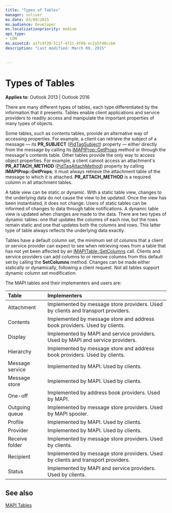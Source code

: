 ```yaml
---
title: "Types of Tables"
manager: soliver
ms.date: 03/09/2015
ms.audience: Developer
ms.localizationpriority: medium
api_type:
- COM
ms.assetid: a1fc4f20-511f-4721-8f09-ec2a5fd0ccb0
description: "Last modified: March 09, 2015"
 
 
---
```


# Types of Tables

  
  
**Applies to**: Outlook 2013 | Outlook 2016 
  
There are many different types of tables, each type differentiated by the information that it presents. Tables enable client applications and service providers to readily access and manipulate the important properties of many types of objects. 
  
Some tables, such as contents tables, provide an alternative way of accessing properties. For example, a client can retrieve the subject of a message — its **PR_SUBJECT** ([PidTagSubject](pidtagsubject-canonical-property.md)) property — either directly from the message by calling its [IMAPIProp::GetProps](imapiprop-getprops.md) method or through the message's contents table. Other tables provide the only way to access object properties. For example, a client cannot access an attachment's **PR_ATTACH_METHOD** ([PidTagAttachMethod](pidtagattachmethod-canonical-property.md)) property by calling **IMAPIProp::GetProps**; it must always retrieve the attachment table of the message to which it is attached. **PR_ATTACH_METHOD** is a required column in all attachment tables. 
  
A table view can be static or dynamic. With a static table view, changes to the underlying data do not cause the view to be updated. Once the view has been instantiated, it does not change. Users of static tables can be informed of changes to data through table notifications. A dynamic table view is updated when changes are made to the data. There are two types of dynamic tables: one that updates the columns of each row, but the rows remain static and one that updates both the columns and rows. This latter type of table always reflects the underlying data exactly.
  
Tables have a default column set, the minimum set of columns that a client or service provider can expect to see when retrieving rows from a table that has not yet been affected by an [IMAPITable::SetColumns](imapitable-setcolumns.md) call. Clients and service providers can add columns to or remove columns from this default set by calling the **SetColumns** method. Changes can be made either statically or dynamically, following a client request. Not all tables support dynamic column set modification. 
  
The MAPI tables and their implementers and users are:
  
|**Table**|**Implementers**|
|:-----|:-----|
|Attachment  <br/> |Implemented by message store providers. Used by clients and transport providers.  <br/> |
|Contents  <br/> |Implemented by message store and address book providers. Used by clients.  <br/> |
|Display  <br/> |Implemented by MAPI and service providers. Used by MAPI and service providers.  <br/> |
|Hierarchy  <br/> |Implemented by message store and address book providers. Used by clients.  <br/> |
|Message service  <br/> |Implemented by MAPI. Used by clients.  <br/> |
|Message store  <br/> |Implemented by MAPI. Used by clients.  <br/> |
|One-off  <br/> |Implemented by address book providers. Used by MAPI.  <br/> |
|Outgoing queue  <br/> |Implemented by message store providers. Used by MAPI spooler.  <br/> |
|Profile  <br/> |Implemented by MAPI. Used by clients.  <br/> |
|Provider  <br/> |Implemented by MAPI. Used by clients.  <br/> |
|Receive folder  <br/> |Implemented by message store providers. Used by clients.  <br/> |
|Recipient  <br/> |Implemented by message store providers. Used by clients and transport providers.  <br/> |
|Status  <br/> |Implemented by MAPI and service providers. Used by clients.  <br/> |
   
## See also



[MAPI Tables](mapi-tables.md)

